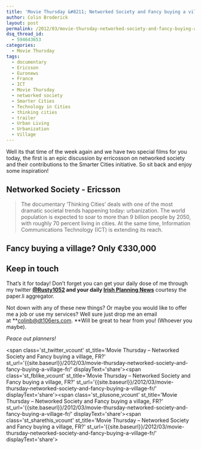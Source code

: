 ```yaml
---
title: 'Movie Thursday &#8211; Networked Society and Fancy buying a village, FR?'
author: Colin Broderick
layout: post
permalink: /2012/03/movie-thursday-networked-society-and-fancy-buying-a-village-fr/
dsq_thread_id:
  - 594643653
categories:
  - Movie Thursday
tags:
  - documentary
  - Ericsson
  - Euronews
  - France
  - ICT
  - Movie Thursday
  - networked society
  - Smarter Cities
  - Technology in Cities
  - thinking cities
  - trailer
  - Urban Living
  - Urbanization
  - Village
---
```

Well its that time of the week again and we have two special films for you today, the first is an epic discussion by erricosson on networked society and their contributions to the Smarter Cities initiative. So sit back and enjoy some inspiration!

## Networked Society - Ericsson

> The documentary &#8216;Thinking Cities&#8217; deals with one of the most dramatic societal trends happening today: urbanization. The world population is expected to soar to more than 9 billion people by 2050, with roughly 70 percent living in cities. At the same time, Information Communications Technology (ICT) is extending its reach.



## Fancy buying a village? Only €330,000



## Keep in touch

That&#8217;s it for today! Don&#8217;t forget you can get your daily dose of me through my twitter **[@Rusty1052][1] **and your daily** <a href="http://paper.li/rusty1052/1319808325" target="_blank">Irish Planning News</a>** courtesy the paper.li aggregator.

Not down with any of these new things? Or maybe you would like to offer me a job or use my services? Well sure just drop me an email at **colinb@dt106ers.com. **Will be great to hear from you! (Whoever you maybe).

*Peace out planners!*

<span class='st\_twitter\_vcount' st\_title='Movie Thursday &#8211; Networked Society and Fancy buying a village, FR?' st\_url='{{site.baseurl}}/2012/03/movie-thursday-networked-society-and-fancy-buying-a-village-fr/' displayText='share'></span><span class='st\_fblike\_vcount' st\_title='Movie Thursday &#8211; Networked Society and Fancy buying a village, FR?' st\_url='{{site.baseurl}}/2012/03/movie-thursday-networked-society-and-fancy-buying-a-village-fr/' displayText='share'></span><span class='st\_plusone\_vcount' st\_title='Movie Thursday &#8211; Networked Society and Fancy buying a village, FR?' st\_url='{{site.baseurl}}/2012/03/movie-thursday-networked-society-and-fancy-buying-a-village-fr/' displayText='share'></span><span class='st\_sharethis\_vcount' st\_title='Movie Thursday &#8211; Networked Society and Fancy buying a village, FR?' st\_url='{{site.baseurl}}/2012/03/movie-thursday-networked-society-and-fancy-buying-a-village-fr/' displayText='share'></span>

 [1]: http://twitter.com/rusty1052